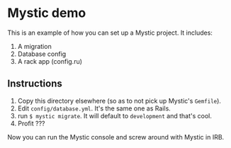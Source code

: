 Mystic demo
==

This is an example of how you can set up a Mystic project. It includes:

1. A migration
2. Database config
3. A rack app (config.ru)

Instructions
-

1. Copy this directory elsewhere (so as to not pick up Mystic's `Gemfile`).
2. Edit `config/database.yml`. It's the same one as Rails.
3. run `$ mystic migrate`. It will default to `development` and that's cool.
4. Profit ???

Now you can run the Mystic console and screw around with Mystic in IRB.